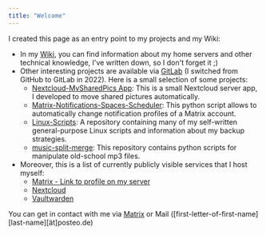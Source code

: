 ```yaml
---
title: "Welcome"
---
```


I created this page as an entry point to my projects and my Wiki:
- In my [Wiki](https://wiki.bergrunde.net), you can find information about my home servers and other technical knowledge, I've written down, so I don't forget it ;)
- Other interesting projects are available via [GitLab](https://gitlab.com/frederikb96) (I switched from GitHub to GitLab in 2022). Here is a small selection of some projects:
	- [Nextcloud-MvSharedPics App](https://gitlab.com/frederikb96/nextcloud-mvsharedpics): This is a small Nextcloud server app, I developed to move shared pictures automatically.
	- [Matrix-Notifications-Spaces-Scheduler](https://gitlab.com/frederikb96/matrix-notifications-spaces-scheduler): This python script allows to automatically change notification profiles of a Matrix account.
	- [Linux-Scripts](https://gitlab.com/frederikb96/Linux-Scripts): A repository containing many of my self-written general-purpose Linux scripts and information about my backup strategies.
	- [music-split-merge](https://gitlab.com/frederikb96/music-split-merge): This repository contains python scripts for manipulate old-school mp3 files.
- Moreover, this is a list of currently publicly visible services that I host myself:
	- [Matrix - Link to profile on my server](https://matrix.to/#/@freddy:bergrunde.net)
	- [Nextcloud](https://cloud.bergrunde.net)
	- [Vaultwarden](https://vaultwarden.bergrunde.net)

You can get in contact with me via [Matrix](https://matrix.to/#/@freddy:bergrunde.net) or Mail ([first-letter-of-first-name][last-name][ät]posteo.de)
